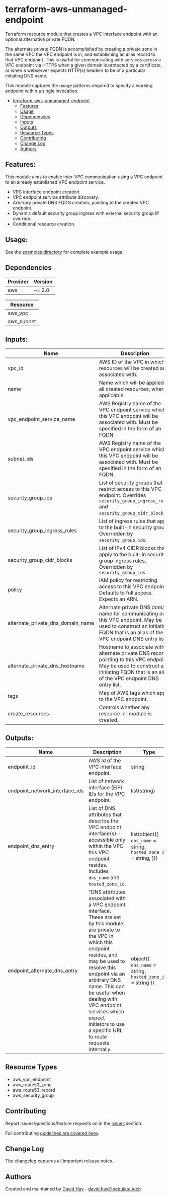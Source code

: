 # terraform-aws-unmanaged-endpoint

Terraform resource module that creates a VPC interface endpoint with an optional alternative private FQDN.

The alternate private FQDN is accomplished by creating a private zone in the same VPC the VPC endpoint is in, and establishing an alias record to that VPC endpoint. This is useful for communicating with services across a VPC endpoint via HTTPS when a given domain is protected by a certificate, or when a webserver expects HTTP(s) headers to be of a particular initiating DNS name.

This module captures the usage patterns required to specify a working endpoint within a single invocation.

- [terraform-aws-unmanaged-endpoint](#terraform-aws-unmanaged-endpoint)
  - [Features](#features)
  - [Usage](#usage)
  - [Dependencies](#dependencies)
  - [Inputs](#inputs)
  - [Outputs](#outputs)
  - [Resource Types](#resource-types)
  - [Contributing](#contributing)
  - [Change Log](#change-log)
  - [Authors](#authors)


## Features:

This module aims to enable inter-VPC communication using a VPC endpoint to an already established VPC endpoint service.

 - VPC interface endpoint creation.
 - VPC endpoint service attribute discovery.
 - Arbitrary private DNS FQDN creation, pointing to the created VPC endpoint.
 - Dynamic default security group ingress with external security group IP override.
 - Conditional resource creation.


## Usage:

See the [examples directory](examples) for complete example usage.


## Dependencies

| Provider | Version |
| --- | --- |
| aws | ~= 2.0 |

| Resource |
| --- |
| aws\_vpc |
| aws\_subnet |


## Inputs:

| Name | Description | Type | Default | Required |
| --- | --- | --- | --- | --- |
| vpc\_id | AWS ID of the VPC in which resources will be created and associated with. | string | nil | yes |
| name | Name which will be applied to all created resources, where applicable. | string | "VPC Endpoint" | no |
| vpc\_endpoint\_service\_name | AWS Registry name of the VPC endpoint service which this VPC endpoint will be associated with. Must be specified in the form of an FQDN. | string | nil | yes |
| subnet\_ids | AWS Registry name of the VPC endpoint service which this VPC endpoint will be associated with. Must be specified in the form of an FQDN. | list(string) | nil | yes |
| security\_group\_ids | List of security groups that restrict access to this VPC endpoint. Overrides `security_group_ingress_rules` and `security_group_cidr_blocks`. | list(string) | nil | yes |
| security\_group\_ingress\_rules | List of ingress rules that apply to the built-in security group. Overridden by `security_group_ids`. | list(tuple([ number, number, string ])) | [ [ 0, 0, "-1", ], ] | no |
| security\_group\_cidr\_blocks | List of IPv4 CIDR blocks that apply to the built-in security group ingress rules. Overridden by `security_group_ids` | list(string) | \[ "0.0.0.0/0", \] | no |
| policy | IAM policy for restricting access to this VPC endpoint. Defaults to full access. Expects an ARN. | string | nil | no |
| alternate\_private\_dns\_domain\_name | Alternate private DNS domain name for communicating over this VPC endpoint. May be used to construct an initiating FQDN that is an alias of the VPC endpoint DNS entry list. | string | nil | no |
| alternate\_private\_dns\_hostname | Hostname to associate with alternate private DNS record pointing to this VPC endpoint. May be used to construct an initiating FQDN that is an alias of the VPC endpoint DNS entry list. | string | nil | no |
| tags | Map of AWS tags which apply to the VPC endpoint. | map(string) | nil | no |
| create\_resources | Controls whether any resource in-module is created. | bool | true | no |


## Outputs:

| Name | Description | Type |
| --- | --- | --- |
| endpoint\_id | AWS Id of the VPC interface endpoint. | string |
| endpoint\_network\_interface\_ids | List of network interface (EIF) IDs for the VPC endpoint. | list(string) |
| endpoint\_dns\_entry | List of DNS attributes that describe the VPC endpoint interface(s) - accessible only within the VPC this VPC endpoint resides. Includes `dns_name` and `hosted_zone_id`. | list(object({ `dns_name` = string, `hosted_zone_id` = string, })) |
| endpoint\_alternate\_dns\_entry | "DNS attributes associated with a VPC endpoint interface. These are set by this module, are private to the VPC in which this endpoint resides, and may be used to resolve this endpoint via an arbitrary DNS name. This can be useful when dealing with VPC endpoint services which expect initiators to use a specific URL to route requests internally. | object({ `dns_name` = string, `hosted_zone_id` = string })

## Resource Types

 * aws\_vpc\_endpoint
 * aws\_route53\_zone
 * aws\_route53\_record
 * aws\_security\_group


## Contributing

Report issues/questions/feature requests on in the [issues](https://github.com/ClusterDaemon/terraform-aws-unmanaged-endpoint/issues/new) section.

Full contributing [guidelines are covered here](https://github.com/ClusterDaemon/terraform-aws-unmanaged-endpoint/blob/master/CONTRIBUTING.md).


## Change Log

The [changelog](https://github.com/ClusterDaemon/terraform-aws-unmanaged-endpoint/tree/master/CHANGELOG.md) captures all important release notes.


## Authors

Created and maintained by [David Hay](https://github.com/ClusterDaemon) - david.hay@nebulate.tech
